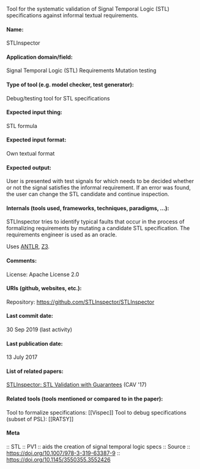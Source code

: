 Tool for the systematic validation of Signal Temporal Logic (STL) specifications against informal textual requirements.

#### Name:
STLInspector

#### Application domain/field:
Signal Temporal Logic (STL)
Requirements
Mutation testing

#### Type of tool (e.g. model checker, test generator):
Debug/testing tool for STL specifications

#### Expected input thing:
STL formula

#### Expected input format:
Own textual format

#### Expected output:
User is presented with test signals for which needs to be decided whether or not the signal satisfies the informal requirement. If an error was found, the user can change the STL candidate and continue inspection.

#### Internals (tools used, frameworks, techniques, paradigms, ...):
STLInspector tries to identify typical faults that occur in the process of formalizing requirements by mutating a candidate STL specification.
The requirements engineer is used as an oracle.

Uses [ANTLR](Not-verifiers/ANTLR.md), [Z3](Solvers/SMT/Z3.md).

#### Comments:
License: Apache License 2.0

#### URIs (github, websites, etc.):
Repository: https://github.com/STLInspector/STLInspector

#### Last commit date:
30 Sep 2019 (last activity)

#### Last publication date:
13 July 2017

#### List of related papers:
[STLInspector: STL Validation with Guarantees](https://doi.org/10.1007/978-3-319-63387-9_11) (CAV '17)

#### Related tools (tools mentioned or compared to in the paper):
Tool to formalize specifications: [[Vispec]]
Tool to debug specifications (subset of PSL): [[RATSY]]

#### Meta
:: STL
:: PV1 :: aids the creation of signal temporal logic specs
:: Source :: https://doi.org/10.1007/978-3-319-63387-9 :: https://doi.org/10.1145/3550355.3552426

